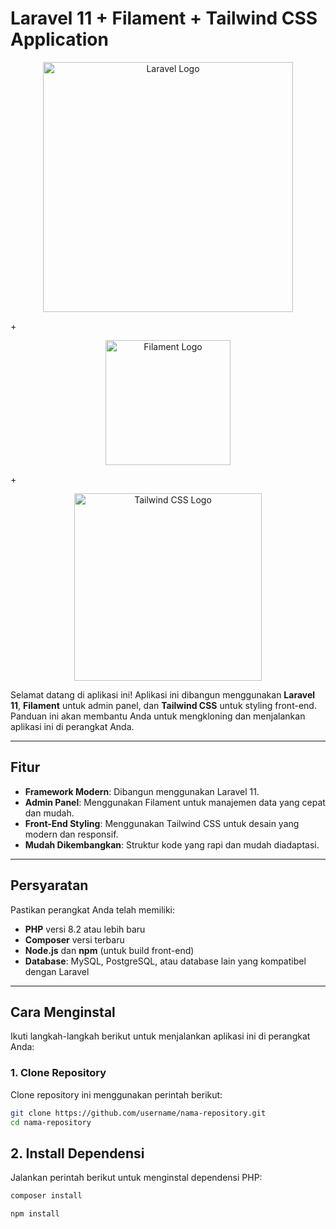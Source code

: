 # Laravel 11 + Filament + Tailwind CSS Application

<p align="center">
    <a href="https://laravel.com" target="_blank">
        <img src="https://raw.githubusercontent.com/laravel/art/master/logo-lockup/5%20SVG/2%20CMYK/1%20Full%20Color/laravel-logolockup-cmyk-red.svg" width="400" alt="Laravel Logo">
    </a>
</p>
+
<p align="center">
    <a href="https://filamentphp.com" target="_blank">
        <img src="https://raw.githubusercontent.com/filamentphp/filament/main/art/logo.svg" width="200" alt="Filament Logo">
    </a>
</p>
+
<p align="center">
    <a href="https://tailwindcss.com" target="_blank">
        <img src="https://tailwindcss.com/_next/static/media/tailwindcss-logotype.7b978ada.svg" width="300" alt="Tailwind CSS Logo">
    </a>
</p>


Selamat datang di aplikasi ini! Aplikasi ini dibangun menggunakan **Laravel 11**, **Filament** untuk admin panel, dan **Tailwind CSS** untuk styling front-end. Panduan ini akan membantu Anda untuk mengkloning dan menjalankan aplikasi ini di perangkat Anda.

---

## Fitur
- **Framework Modern**: Dibangun menggunakan Laravel 11.
- **Admin Panel**: Menggunakan Filament untuk manajemen data yang cepat dan mudah.
- **Front-End Styling**: Menggunakan Tailwind CSS untuk desain yang modern dan responsif.
- **Mudah Dikembangkan**: Struktur kode yang rapi dan mudah diadaptasi.

---

## Persyaratan
Pastikan perangkat Anda telah memiliki:
- **PHP** versi 8.2 atau lebih baru
- **Composer** versi terbaru
- **Node.js** dan **npm** (untuk build front-end)
- **Database**: MySQL, PostgreSQL, atau database lain yang kompatibel dengan Laravel

---

## Cara Menginstal
Ikuti langkah-langkah berikut untuk menjalankan aplikasi ini di perangkat Anda:

### 1. Clone Repository
Clone repository ini menggunakan perintah berikut:
```bash
git clone https://github.com/username/nama-repository.git
cd nama-repository
```

## 2. Install Dependensi
Jalankan perintah berikut untuk menginstal dependensi PHP:
```bash
composer install
```
```bash
npm install
```
